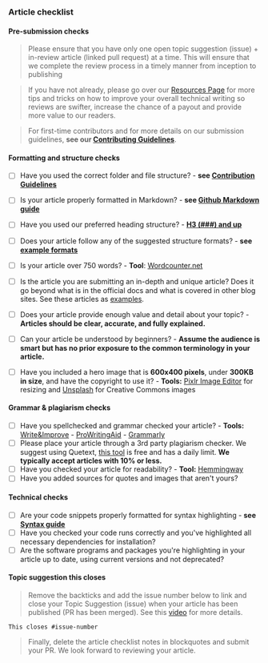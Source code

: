 ### Article checklist

#### Pre-submission checks
> Please ensure that you have only one open topic suggestion (issue) + in-review article (linked pull request) at a time. This will ensure that we complete the review process in a timely manner from inception to publishing

> If you have not already, please go over our [Resources Page](https://github.com/section-engineering-education/engineering-education/blob/master/new_contributors/resources-page.md) for more tips and tricks on how to improve your overall technical writing so reviews are swifter, increase the chance of a payout and provide more value to our readers.

> For first-time contributors and for more details on our submission guidelines, **see our [Contributing Guidelines](https://github.com/section-engineering-education/engineering-education/blob/master/new_contributors/CONTRIBUTING.md)**.

#### Formatting and structure checks
- [ ] Have you used the correct folder and file structure? - **see [Contribution Guidelines](https://github.com/section-engineering-education/engineering-education/blob/master/new_contributors/CONTRIBUTING.md)**
- [ ] Is your article properly formatted in Markdown? - **see [Github Markdown guide](https://github.com/adam-p/markdown-here/wiki/Markdown-Cheatsheet)**
- [ ] Have you used our preferred heading structure? - **[H3 (###) and up](https://github.com/adam-p/markdown-here/wiki/Markdown-Cheatsheet#headers)**
- [ ] Does your article follow any of the suggested structure formats? - **see [example formats](https://github.com/section-io/engineering-education/blob/master/CONTRIBUTING.md#example-format-structure)**

- [ ] Is your article over 750 words? - **Tool**: [Wordcounter.net](https://wordcounter.net)
- [ ] Is the article you are submitting an in-depth and unique article? Does it go beyond what is in the official docs and what is covered in other blog sites. See these articles as [examples](https://github.com/section-engineering-education/engineering-education/blob/master/new_contributors/resources-page.md).
- [ ] Does your article provide enough value and detail about your topic? - **Articles should be clear, accurate, and fully explained.**
- [ ] Can your article be understood by beginners? - **Assume the audience is smart but has no prior exposure to the common terminology in your article.**

- [ ] Have you included a hero image that is **600x400 pixels**, under **300KB in size**, and have the copyright to use it? - **Tools:** [Pixlr Image Editor](https://pixlr.com/e) for resizing and [Unsplash](https://unsplash.com) for Creative Commons images
      
#### Grammar & plagiarism checks
- [ ] Have you spellchecked and grammar checked your article? - **Tools:** [Write&Improve](https://writeandimprove.com/?lang=en-GB) - [ProWritingAid](https://prowritingaid.com/) - [Grammarly](https://grammarly.com) 
- [ ] Please place your article through a 3rd party plagiarism checker. We suggest using Quetext, [this tool](https://www.quetext.com/) is free and has a daily limit. **We typically accept articles with 10% or less.**
- [ ] Have you checked your article for readability? - **Tool:** [Hemmingway](http://www.hemingwayapp.com)
- [ ] Have you added sources for quotes and images that aren't yours?

#### Technical checks
- [ ] Are your code snippets properly formatted for syntax highlighting - **see [Syntax guide](https://gohugo.io/content-management/syntax-highlighting)**
- [ ] Have you checked your code runs correctly and you've highlighted all necessary dependencies for installation?
- [ ] Are the software programs and packages you're highlighting in your article up to date, using current versions and not deprecated?

#### Topic suggestion this closes
> Remove the backticks and add the issue number below to link and close your Topic Suggestion (issue) when your article has been published (PR has been merged). See this [video](https://youtu.be/TKJ4RdhyB5Y?t=278) for more details.

`This closes #issue-number`

> Finally, delete the article checklist notes in blockquotes and submit your PR. We look forward to reviewing your article.
